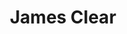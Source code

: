---
title: James Clear
author_slug: james_clear
wikipedia_url: https://en.wikipedia.org/wiki/James_Clear
layout: author
---